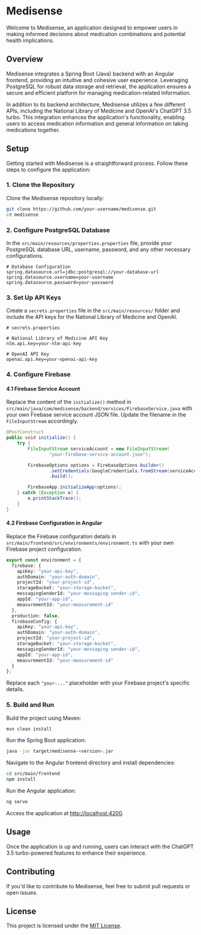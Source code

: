 # Medisense

Welcome to Medisense, an application designed to empower users in making informed decisions about medication combinations and potential health implications.

## Overview

Medisense integrates a Spring Boot (Java) backend with an Angular frontend, providing an intuitive and cohesive user experience. Leveraging PostgreSQL for robust data storage and retrieval, the application ensures a secure and efficient platform for managing medication-related information.

In addition to its backend architecture, Medisense utilizes a few different APIs, including the National Library of Medicine and OpenAI's ChatGPT 3.5 turbo. This integration enhances the application's functionality, enabling users to access medication information and general information on taking medications together.

## Setup

Getting started with Medisense is a straightforward process. Follow these steps to configure the application:

### 1. Clone the Repository

Clone the Medisense repository locally:

```bash
git clone https://github.com/your-username/medisense.git
cd medisense
```

### 2. Configure PostgreSQL Database

In the `src/main/resources/properties.properties` file, provide your PostgreSQL database URL, username, password, and any other necessary configurations.

```properties
# Database Configuration
spring.datasource.url=jdbc:postgresql://your-database-url
spring.datasource.username=your-username
spring.datasource.password=your-password
```

### 3. Set Up API Keys

Create a `secrets.properties` file in the `src/main/resources/` folder and include the API keys for the National Library of Medicine and OpenAI.

```properties
# secrets.properties

# National Library of Medicine API Key
nlm.api.key=your-nlm-api-key

# OpenAI API Key
openai.api.key=your-openai-api-key
```

### 4. Configure Firebase

#### 4.1 Firebase Service Account

Replace the content of the `initialize()` method in `src/main/java/com/medisense/backend/services/FirebaseService.java` with your own Firebase service account JSON file. Update the filename in the `FileInputStream` accordingly.

```java
@PostConstruct
public void initialize() {
    try {
        FileInputStream serviceAccount = new FileInputStream(
                "your-firebase-service-account.json");

        FirebaseOptions options = FirebaseOptions.builder()
                .setCredentials(GoogleCredentials.fromStream(serviceAccount))
                .build();

        FirebaseApp.initializeApp(options);
    } catch (Exception e) {
        e.printStackTrace();
    }
}
```

#### 4.2 Firebase Configuration in Angular

Replace the Firebase configuration details in `src/main/frontend/src/environments/environment.ts` with your own Firebase project configuration.

```typescript
export const environment = {
  firebase: {
    apiKey: "your-api-key",
    authDomain: "your-auth-domain",
    projectId: "your-project-id",
    storageBucket: "your-storage-bucket",
    messagingSenderId: "your-messaging-sender-id",
    appId: "your-app-id",
    measurementId: "your-measurement-id"
  },
  production: false,
  firebaseConfig: {
    apiKey: "your-api-key",
    authDomain: "your-auth-domain",
    projectId: "your-project-id",
    storageBucket: "your-storage-bucket",
    messagingSenderId: "your-messaging-sender-id",
    appId: "your-app-id",
    measurementId: "your-measurement-id"
  }
};
```

Replace each `"your-..."` placeholder with your Firebase project's specific details.

### 5. Build and Run

Build the project using Maven:

```bash
mvn clean install
```

Run the Spring Boot application:

```bash
java -jar target/medisense-<version>.jar
```

Navigate to the Angular frontend directory and install dependencies:

```bash
cd src/main/frontend
npm install
```

Run the Angular application:

```bash
ng serve
```

Access the application at [http://localhost:4200](http://localhost:4200).

## Usage

Once the application is up and running, users can interact with the ChatGPT 3.5 turbo-powered features to enhance their experience.

## Contributing

If you'd like to contribute to Medisense, feel free to submit pull requests or open issues.

## License

This project is licensed under the [MIT License](LICENSE).
